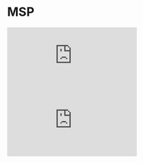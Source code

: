 # MSP
![image](http://github.com/IJCAI-MSP/MSP/raw/master/images/before.pgn)
![image](http://github.com/IJCAI-MSP/MSP/raw/master/images/after.pgn)